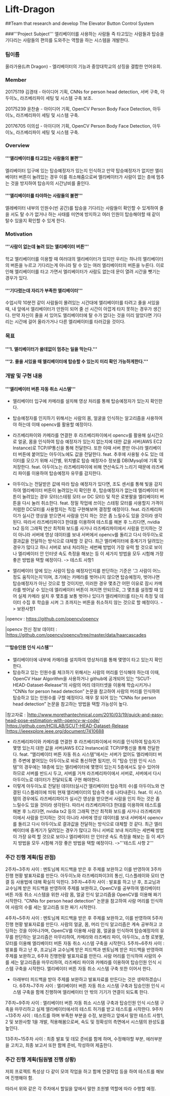 # Lift-Dragon

##Team that research and develop The Elevator Button Control System


###'''Project Subject'''
 엘리베이터를 사용하는 사람들 즉 타고있는 사람들과 탑승을 기다리는 사람들의 편의를 도와주는 역할을 하는 시스템을 개발한다.

### 팀이름
올라가용(Lift Dragon) - 엘리베이터의 기능과 중앙대학교의 상징을 결합한 언어유희.

### Member
20175119 김경태 - 아이디어 기획, CNNs for person head detection, 서버 구축, 아두이노, 라즈베리파이 세팅 및 시스템 구축 보조.

20175239 윤찬솔 - 아이디어 기획, OpenCV Person Body Face Detection, 아두이노, 라즈베리파이 세팅 및 시스템 구축.

20176705 이의섭 - 아이디어 기획, OpenCV Person Body Face Detection, 아두이노, 라즈베리파이 세팅 및 시스템 구축.


### Overview
#### '''엘리베이터를 타고있는 사람들의 불편'''
 엘리베이터 입구에 있는 탑승예정자가 있는지 인식하고 만약 탑승예정자가 없지만 엘리베이터 버튼이 눌려있는 경우 이를 취소해줌으로써 엘리베이터가 사람이 없는 층에 멈추는 것을 방지하여 탑승자의 시간낭비를 줄인다.
 
 #### '''엘리베이터를 타야하는 사람들의 불편'''
  엘레베이터 내부의 인원수(빈 공간)를 탑승을 기다리는 사람들이 확인할 수 있게하여 줄을 서도 탈 수가 없거나 하는 사태를 미연에 방지하고 여러 인원이 탑승해야할 때 같이 탈수 있을지 확인할 수 있게 한다.
  
### Motivation
#### '''사람이 없는데 눌려 있는 엘리베이터 버튼'''
 학교 엘리베이터를 이용할 때 여러대의 엘리베이터가 있지만 우리는 하나의 엘리베이터의 버튼을 누르고 기다리는게 아니라 탈 수 있는 여러 엘리베이터의 버튼을 누른다. 이로 인해 엘리베이터를 타고 가면서 엘리베이터가 사람도 없는데 문이 열려 시간을 뺏기는 경우가 있다.
 
#### '''기다렸는데 자리가 부족한 엘리베이터'''
 수업시작 10분전 같이 사람들이 몰려있는 시간대에 엘리베이터를 타려고 줄을 서있을 때, 내 앞에서 엘리베이터가 만원이 되어 줄 선 시간이 아깝게 타지 못하는 경우가 생긴다. 만약 자신이 줄을 서 있어도 엘리베이터에 탈 수가 없다는 것을 미리 알았다면 기다리는 시간에 걸어 올라가거나 다른 엘리베이터를 타러갔을 것이다.
 
 ### 목표
 #### '''1. 엘리베이터가 쓸데없이 멈추는 일을 막는다.'''
 #### '''2. 줄을 서있을 때 엘리베이터에 탑승할 수 있는지 미리 확인 가능하게한다.'''
 
 ### 개발 및 구현 내용
 #### '''엘리베이터 버튼 자동 취소 시스템'''
 - 엘리베이터 입구에 카메라를 설치해 영상 처리를 통해 탑승예정자가 있는지 확인한다.
- 탑승예정자를 인지하기 위해서는 사람의 몸, 얼굴을 인식하는 알고리즘을 사용하여야 하는데 이때 opencv를 활용할 예정이다.
- 라즈베리파이와 카메라를 연결한 후 라즈베리파이에서 opencv를 활용해 실시간으로 얼굴, 몸을 인식하여 탑승 예정자가 있는지 없는지에 대한 값을 서버(AWS EC2 Instance)로 TCP/IP통신을 통해 전달한다. 또한 이때 서버 뿐만 아니라 엘리베이터 버튼에 붙어있는 아두이노에도 값을 전달한다.
feat. 추후에 사용될 수도 있는 데이터를 모으기 위해 시간별, 위치별로 탑승 예정자수 정보를 DB(Mysql)에 기록 및 저장한다.
feat. 아두이노는 라즈베리파이에 비해 연산속도가 느리기 때문에 라즈베리 파이를 이용하여 탑승예정자 유무를 감지한다.
- 아두이노는 전달받은 값에 따라 탑승 예정자가 있다면,  조도 센서를 통해 빛을 감지하여 엘리베이터 버튼이 눌려있는지 확인한 후, 탑승예정자가 없는데 엘리베이터 버튼이 눌려있는 경우 모터(스테핑 모터 or DC 모터) 및 작은 로봇팔을 엘리베이터 버튼을 다시 눌러 취소한다.
feat. 정밀 작업에 쓰이는 스테핑 모터를 사용할지 가격이 저렴한 DC모터를 사용할지는 직접 구현해보며 결정할 예정이다.
feat. 라즈베리파이가 실시간 영상을 받으면서 사람을 인지 하는 것은 좀 느릴수도 있을 것이라 생각된다. 따라서 라즈베리파이3 한대를 이용하여 테스트를 해본 후 느리다면, nvidia tx2 등의 그래픽 연산 최적화 보드를 사거나 라즈베리파이에서 사람을 인지하는 것이 아니라 서버에 영상 데이터를 보내 서버에서 opencv를 돌리고 다시 아두이노로 결과값을 전달하는 방식으로 대체할 것 같다. 최근 엘리베이터에 중계기가 달려있는 경우가 많다고 하니 서버로 보내 처리하는 세번째 방법이 가장 유력 할 것으로 보이나 엘리베이터 안 인터넷 속도 측정을 해보는 등 이 세가지 방법을 모두 시험해 가장 좋은 방법을 택할 예정이다. -> 테스트 사항1

- 엘리베이터 앞에 있는 사람이 탑승 예정자인지를 판단하는 기준은 ‘그 사람이 어느정도 움직이는지’이며, 초기에는 카메라를 벗어나지 않으면 탑승예정자, 벗어나면 탑승예정자가 아닌 것으로 할 것이지만, 이러한 경우 몇초간 어떤 이유로 잠시 카메라를 벗어날 수 있는데 엘리베이터 버튼이 꺼지면 안되므로, 그 몇초를 설정할 때 있어 실제 카메라 설치 후 몇초를 보통 벗어나 있다가 엘리베이터를 타는지 측정 및 데이터 수집 후 학습을 시켜 그 초까지는 버튼을 취소하지 않는 것으로 할 예정이다. -> 보완사항1

|opencv : https://github.com/opencv/opencv

|opencv 전신 정보 데이터 : 
|https://github.com/opencv/opencv/tree/master/data/haarcascades

#### '''탑승인원 인식 시스템'''
- 엘리베이터에 내부에 카메라를 설치하여 영상처리를 통해 몇명이 타고 있는지 확인한다.
- 탑승하고 있는 인원수를 체크하기 위해서는 사람의 머리를 인식해야 하는데 이때, OpenCV Haar Algorithm을 사용하거나 github에 공개되어 있는 “SCUT-HEAD-Dataset-Release”의 사람의 머리 데이터셋을 이용해 학습시키거나 “CNNs for person head detection” 논문을 참고하여 사람의 머리를 인식하여 탑승하고 있는 인원수를 구할 예정이다. 매우 잘 되어 있는 “CNNs for person head detection” 논문을 참고하는 방법을 택할 가능성이 높다.

|참고자료 : 
|http://www.morethantechnical.com/2010/03/19/quick-and-easy-head-pose-estimation-with-opencv-w-code/
|https://github.com/HCIILAB/SCUT-HEAD-Dataset-Release
|https://ieeexplore.ieee.org/document/7410688

- 라즈베리파이와 카메라를 연결한 후 라즈베리파이에서 머리를 인식하여 탑승자가 몇명 있는지 대한 값을 서버(AWS EC2 Instance)로 TCP/IP통신을 통해 전달한다. 
feat. “엘리베이터 버튼 자동 취소 시스템”에서는 서버가 없어도 엘리베이터 버튼 주변에 붙어있는 아두이노로 바로 통신하면 됬지만, 이 “탑승 인원 인식 시스템”의 경우에는 18층에 있는 엘리베이터에 몇명이 있는지 5층에서도 알수 있어야 하므로 서버를 반드시 두고, 서버를 거쳐 라즈베리파이에서 서버로,  서버에서 다시 아두이노로 데이터가 전달되도록 구현 해야한다. 
- 이렇게 아두이노로 전달된 데이터(실시간 엘리베이터 탑승객의 수)를 아두이노와 연결된 디스플레이에 띄워 현재 엘리베이터의 탑승객 수를 나타내준다.
feat. 이 시스템의 경우에도 라즈베리파이가 실시간 영상을 받으면서 사람을 인지 하는 것은 좀 느릴수도 있을 것이라 생각된다. 따라서 라즈베리파이3 한대를 이용하여 테스트를 해본 후 느리다면, nvidia tx2 등의 그래픽 연산 최적화 보드를 사거나 라즈베리파이에서 사람을 인지하는 것이 아니라 서버에 영상 데이터를 보내 서버에서 opencv를 돌리고 다시 아두이노로 결과값을 전달하는 방식으로 대체할 것 같다. 최근 엘리베이터에 중계기가 달려있는 경우가 많다고 하니 서버로 보내 처리하는 세번째 방법이 가장 유력 할 것으로 보이나 엘리베이터 안 인터넷 속도 측정을 해보는 등 이 세가지 방법을 모두 시험해 가장 좋은 방법을 택할 예정이다. ->'''테스트 사항 2'''

### 주간 진행 계획(팀 관점)

2주차~3주차 사이 : 멘토님께 피드백을 받은 후 주제를 보완하고 이를 반영하여 3주차 진행 현황 발표자료를 만든다. 아두이노와 라즈베리파이3의 통신, 디스플레이와 모터 연결 등 사용법에 대해 확실히 익힌다. 
3주차~4주차 사이 : 발표를 하고 난 후, 조교님과 교수님께 받은 피드백을 반영하여 주제를 보완하고, OpenCV를 공부하여 엘리베이터 버튼 자동 취소 시스템을 위한 사람 몸, 얼굴 인식 알고리즘을 OpenCV를 이용해 짜기 시작한다. “CNNs for person head detection” 논문을 참고하여 사람 머리를 인식하여 사람의 수를 세는 알고리즘 또한 짜기 시작한다.

4주차~5주차 사이 : 멘토님께 피드백을 받은 후 주제를 보완하고, 이를 반영하여 5주차 진행 현황 발표자료를 만든다. 사람의 얼굴, 몸, 머리 인식 알고리즘은 계속 공부하고 코딩하는 것을 이어나가며, OpenCV를 이용해 사람 몸, 얼굴을 인식하여 탑승예정자의 유무를 판단하는 알고리즘은 마무리하여, 카메라와 라즈베리 파이, 아두이노, 소형 로봇팔, 모터를 이용해 엘리베이터 버튼 자동 취소 시스템 구축을 시작한다.
5주차~6주차 사이 : 발표를 하고 난 후, 조교님과 교수님께 받은 피드백과 멘토님께 받은 피드백을 반영하여 주제를 보완하고, 6주차 진행현황 발표자료를 만든다. 사람 머리를 인식하여 사람의 수를 세는 알고리즘을 마무리하여, 라즈베리 파이와 카메라를 이용하여 탑승인원 인식 시스템 구축을 시작한다. 엘리베이터 버튼 자동 취소 시스템 구축 또한 이어서 한다.
* 아래부터 피드백을 받아 주제를 보완하고 발표자료를 만든다는 것은 생략하겠습니다.
6주차~7주차 사이 : 엘리베이터 버튼 자동 취소 시스템 구축과 탑승인원 인식 시스템 구축을 함께 진행하며 엘리베이터 안 밖의 기기가 연결이 되도록 한다.

7주차~9주차 사이 : 엘리베이터 버튼 자동 취소 시스템 구축과 탑승인원 인식 시스템 구축을 마무리하고 실제 엘리베이터에서의 테스트 허가를 받고 테스트를 시작한다.
9주차~13주차 사이 : 테스트를 하며 부족한 부분을 수정, 보완하고 앞에서 말한 테스트 사항1, 2 및 보완사항 1을 개발, 적용해봄으로써, 속도 및 정확성의 측면에서 시스템의 완성도를 높인다.

13주차~15주차 사이 : 최종 발표 및 데모 준비를 함께 하며, 수정해야할 부분, 에러부분을 고치고, 최종 보고서 또한 함께 준비, 작성하여 제출한다.

### 주간 진행 계획(팀원별 진행 상황)

저희 프로젝트 특성상 다 같이 모여 작업을 하고 
함께 연결작업 등을 하여 테스트를 해보며 진행해야 함.

따라서 위와 같은 각 주차에서 할일을 앞에서 말한 조원별 역할에 따라 수행할 예정.


 
